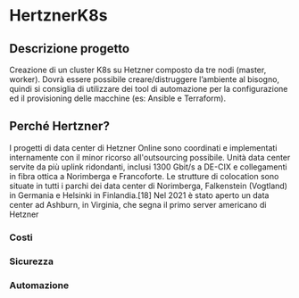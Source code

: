# HertznerK8s

## Descrizione progetto
Creazione di un cluster K8s su Hetzner composto da tre nodi (master, worker). Dovrà essere possibile creare/distruggere l’ambiente al bisogno, quindi si consiglia di utilizzare dei tool di automazione per la configurazione ed il provisioning delle macchine (es: Ansible e Terraform). 

## Perché Hertzner?
I progetti di data center di Hetzner Online sono coordinati e implementati internamente con il minor ricorso all'outsourcing possibile. Unità data center servite da più uplink ridondanti, inclusi 1300 Gbit/s a DE-CIX e collegamenti in fibra ottica a Norimberga e Francoforte. Le strutture di colocation sono situate in tutti i parchi dei data center di Norimberga, Falkenstein (Vogtland) in Germania e Helsinki in Finlandia.[18] Nel 2021 è stato aperto un data center ad Ashburn, in Virginia, che segna il primo server americano di Hetzner

### Costi

### Sicurezza

### Automazione
